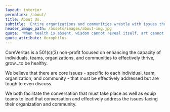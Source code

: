 ```yaml
---
layout: interior
permalink: /about/
title: About Us.
subtitle: 'Entire organizations and communities wrestle with issues that are barriers to becoming as good as they know they can be... VIBRANT, GROWING, HEALTHY!'
header_image_path: /assets/images/about-img.jpg
quote: 'When health is absent, wisdom cannot reveal itself, art cannot manifest, strength cannot fight, wealth becomes useless, and intelligence cannot be applied.'
quote_attribute: Herophilus
---
```



CoreVeritas is a 501(c)(3) non-profit focused on enhancing the capacity of individuals, teams, organizations, and communities to effectively thrive, grow…to be healthy.

We believe that there are core issues - specific to each individual, team, organization, and community - that must be effectively addressed but are tough to even discuss.

We both facilitate the conversation that must take place as well as equip teams to lead that conversation and effectively address the issues facing their organization and community.